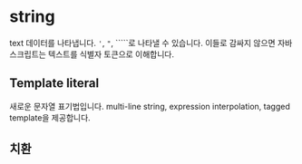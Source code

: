 # string

text 데이터를 나타냅니다. `'`, `"`, \`\`\`\`\`로 나타낼 수 있습니다. 이들로 감싸지 않으면 자바스크립트는 텍스트를 식별자 토큰으로 이해합니다.

## Template literal

새로운 문자열 표기법입니다. multi-line string, expression interpolation, tagged template을 제공합니다.

## 치환



